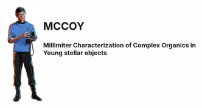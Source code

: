 
<img src="imgs/mccoy.png" align="left" width=100/>

# MCCOY
### Millimiter Characterization of Complex Organics in Young stellar objects
